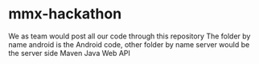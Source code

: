 # mmx-hackathon
We as team would post all our code through this repository
The folder by name android is the Android code, other folder by name server would be the server side Maven Java Web API
